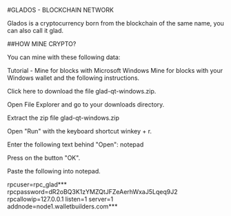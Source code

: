 #GLADOS - BLOCKCHAIN NETWORK

Glados is a cryptocurrency born from the blockchain of the same name, you can also call it glad.


##HOW MINE CRYPTO?

You can mine with these following data:

Tutorial - Mine for blocks with Microsoft Windows
Mine for blocks with your Windows wallet and the following instructions.

Click here to download the file glad-qt-windows.zip.

Open File Explorer and go to your downloads directory.

Extract the zip file glad-qt-windows.zip

Open "Run" with the keyboard shortcut winkey + r.

Enter the following text behind "Open": notepad

Press on the button "OK".

Paste the following into notepad.




rpcuser=rpc_glad***
rpcpassword=dR2oBQ3K1zYMZQtJFZeAerhWxaJ5Lqeq9J2
rpcallowip=127.0.0.1
listen=1
server=1
addnode=node1.walletbuilders.com***




